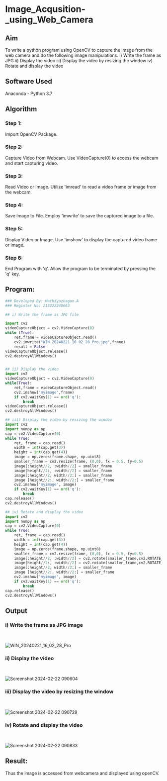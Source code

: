 # Image_Acqusition-_using_Web_Camera
## Aim

To write a python program using OpenCV to capture the image from the web camera and do the following image manipulations.
i) Write the frame as JPG 
ii) Display the video 
iii) Display the video by resizing the window
iv) Rotate and display the video

## Software Used
Anaconda - Python 3.7
## Algorithm
### Step 1:
Import OpenCV Package.

### Step 2:
Capture Video from Webcam. Use VideoCapture(0) to access the webcam and start capturing video.

### Step 3:
Read Video or Image. Utilize 'imread' to read a video frame or image from the webcam.

### Step 4:
Save Image to File. Employ 'imwrite' to save the captured image to a file.

### Step 5:
Display Video or Image. Use 'imshow' to display the captured video frame or image.

### Step 6:
End Program with 'q'. Allow the program to be terminated by pressing the 'q' key.



## Program:
``` Python
### Developed By: Mathiyazhagan.A
### Register No: 212222240063

## i) Write the frame as JPG file

import cv2
videoCaptureObject = cv2.VideoCapture(0)
while (True):
    ret,frame = videoCaptureObject.read()
    cv2.imwrite("WIN_20240221_16_02_28_Pro.jpg",frame)
    result = False
videoCaptureObject.release()
cv2.destroyAllWindows()
```
```python

## ii) Display the video
import cv2
videoCaptureObject = cv2.VideoCapture(0)
while(True):
    ret,frame = videoCaptureObject.read()
    cv2.imshow('myimage',frame)
    if cv2.waitKey(1) == ord('q'):
        break
videoCaptureObject.release()
cv2.destroyAllWindows()
```
```python
## iii) Display the video by resizing the window
import cv2
import numpy as np
cap = cv2.VideoCapture(0)
while True:
    ret, frame = cap.read() 
    width = int(cap.get(3))
    height = int(cap.get(4))
    image = np.zeros(frame.shape, np.uint8) 
    smaller_frame = cv2.resize(frame, (0,0), fx = 0.5, fy=0.5) 
    image[:height//2, :width//2] = smaller_frame
    image[height//2:, :width//2] = smaller_frame
    image[:height//2, width//2:] = smaller_frame 
    image [height//2:, width//2:] = smaller_frame
    cv2.imshow('myimage', image)
    if cv2.waitKey(1) == ord('q'):
        break
cap.release()
cv2.destroyAllWindows()
```
```python
## iv) Rotate and display the video
import cv2
import numpy as np
cap = cv2.VideoCapture(0)
while True:
    ret, frame = cap.read() 
    width = int(cap.get(3))
    height = int(cap.get(4))
    image = np.zeros(frame.shape, np.uint8) 
    smaller_frame = cv2.resize(frame, (0,0), fx = 0.5, fy=0.5) 
    image[:height//2, :width//2] = cv2.rotate(smaller_frame,cv2.ROTATE_180)
    image[height//2:, :width//2] = cv2.rotate(smaller_frame,cv2.ROTATE_180)
    image[:height//2, width//2:] = smaller_frame 
    image [height//2:, width//2:] = smaller_frame
    cv2.imshow('myimage', image)
    if cv2.waitKey(1) == ord('q'):
        break
cap.release()
cv2.destroyAllWindows()
```
## Output

### i) Write the frame as JPG image
</br>

![WIN_20240221_16_02_28_Pro](https://github.com/Mathiofficial/Image_Acqusition-_using_Web_Camera/assets/118787327/c922a02f-e272-4388-a04b-7174e92320f3)


### ii) Display the video
</br>

![Screenshot 2024-02-22 090604](https://github.com/Mathiofficial/Image_Acqusition-_using_Web_Camera/assets/118787327/6dd81f15-b75a-4dbb-b712-2220c3d50911)



### iii) Display the video by resizing the window
</br>

![Screenshot 2024-02-22 090729](https://github.com/Mathiofficial/Image_Acqusition-_using_Web_Camera/assets/118787327/b3941ab7-04a2-4a12-a57d-811693e3fe4f)




### iv) Rotate and display the video
</br>

![Screenshot 2024-02-22 090833](https://github.com/Mathiofficial/Image_Acqusition-_using_Web_Camera/assets/118787327/4816a9df-994f-40d2-9b10-7a7f71c00bc4)






## Result:
Thus the image is accessed from webcamera and displayed using openCV.
